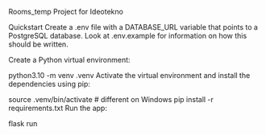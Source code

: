 Rooms_temp
Project for Ideotekno

Quickstart
Create a .env file with a DATABASE_URL variable that points to a PostgreSQL database. Look at .env.example for information on how this should be written.

Create a Python virtual environment:

python3.10 -m venv .venv
Activate the virtual environment and install the dependencies using pip:

source .venv/bin/activate  # different on Windows
pip install -r requirements.txt
Run the app:

flask run
